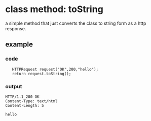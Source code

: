 # class method: toString
a simple method that just converts the class to string form as a http response.

## example
### code
```
   HTTPRequest request("OK",200,"hello");
   return request.toString();
```

### output
```
HTTP/1.1 200 OK
Content-Type: text/html
Content-Length: 5

hello
```